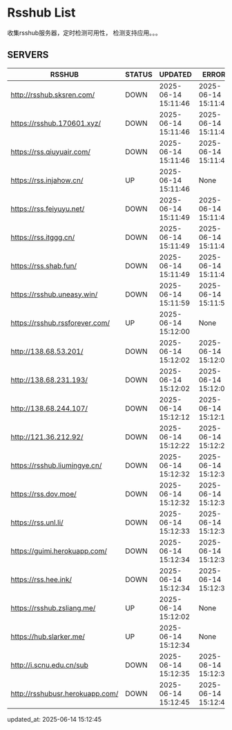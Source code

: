 # Rsshub List

收集rsshub服务器，定时检测可用性， 检测支持应用。。。


## SERVERS

|  RSSHUB   | STATUS  | UPDATED  | ERROR  | TWITTER |  
|  ----  | ----  | ----  | ----  | ---- |  
| http://rsshub.sksren.com/ | DOWN | 2025-06-14 15:11:46 | 2025-06-14 15:11:46 |  
| https://rsshub.170601.xyz/ | DOWN | 2025-06-14 15:11:46 | 2025-06-14 15:11:46 |  
| https://rss.qiuyuair.com/ | DOWN | 2025-06-14 15:11:46 | 2025-06-14 15:11:46 |  
| https://rss.injahow.cn/ | UP | 2025-06-14 15:11:46 | None ||  
| https://rss.feiyuyu.net/ | DOWN | 2025-06-14 15:11:49 | 2025-06-14 15:11:49 |  
| https://rss.itggg.cn/ | DOWN | 2025-06-14 15:11:49 | 2025-06-14 15:11:49 |  
| https://rss.shab.fun/ | DOWN | 2025-06-14 15:11:49 | 2025-06-14 15:11:49 |  
| https://rsshub.uneasy.win/ | DOWN | 2025-06-14 15:11:59 | 2025-06-14 15:11:59 |  
| https://rsshub.rssforever.com/ | UP | 2025-06-14 15:12:00 | None ||  
| http://138.68.53.201/ | DOWN | 2025-06-14 15:12:02 | 2025-06-14 15:12:02 |  
| http://138.68.231.193/ | DOWN | 2025-06-14 15:12:02 | 2025-06-14 15:12:02 |  
| http://138.68.244.107/ | DOWN | 2025-06-14 15:12:12 | 2025-06-14 15:12:12 |  
| http://121.36.212.92/ | DOWN | 2025-06-14 15:12:22 | 2025-06-14 15:12:22 |  
| https://rsshub.liumingye.cn/ | DOWN | 2025-06-14 15:12:32 | 2025-06-14 15:12:32 |  
| https://rss.dov.moe/ | DOWN | 2025-06-14 15:12:32 | 2025-06-14 15:12:32 |  
| https://rss.unl.li/ | DOWN | 2025-06-14 15:12:33 | 2025-06-14 15:12:33 |  
| https://guimi.herokuapp.com/ | DOWN | 2025-06-14 15:12:34 | 2025-06-14 15:12:34 |  
| https://rss.hee.ink/ | DOWN | 2025-06-14 15:12:34 | 2025-06-14 15:12:34 |  
| https://rsshub.zsliang.me/ | UP | 2025-06-14 15:12:02 | None |OK|  
| https://hub.slarker.me/ | UP | 2025-06-14 15:12:34 | None ||  
| http://i.scnu.edu.cn/sub | DOWN | 2025-06-14 15:12:35 | 2025-06-14 15:12:35 |  
| http://rsshubusr.herokuapp.com/ | DOWN | 2025-06-14 15:12:45 | 2025-06-14 15:12:45 |  
  

updated_at: 2025-06-14 15:12:45  

